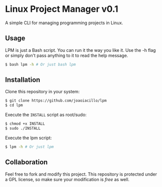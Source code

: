 # Linux Project Manager v0.1

A simple CLI for managing programming projects in Linux.

## Usage

LPM is just a Bash script. You can run it the way you like it.
Use the -h flag or simply don't pass anything to it to read the help message.

```bash
$ bash lpm -h # Or just bash lpm
```

## Installation

Clone this repository in your system:

```bash
$ git clone https://github.com/joaoiacillo/lpm
$ cd lpm
```

Execute the `INSTALL` script as root/sudo:

```bash
$ chmod +x INSTALL
$ sudo ./INSTALL
```

Execute the lpm script:

```bash
$ lpm -h # Or just lpm
```

## Collaboration

Feel free to fork and modify this project. This repository is protected under a GPL license, so make sure your modification is _free_ as well.
